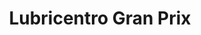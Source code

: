 ---
title: "Lubricentro Gran Prix"
url: /rio-tercero/lubricentro-gran-prix/
shop: reparación de automóviles
---